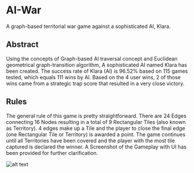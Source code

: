 # AI-War
A graph-based territorial war game against a sophisticated AI, Klara.

## Abstract
Using the concepts of Graph-based AI traversal concept and Euclidean geometrical graph-transition algorithm, A sophisticated AI named Klara has been created. The success rate of Klara (AI) is 96.52% based on 115 games tested, which equals 111 wins by AI. Based on the 4 user wins, 2 of those wins came from a strategic trap score that resulted in a very close victory. 

## Rules
The general rule of this game is pretty straightforward. There are 24 Edges connecting 16 Nodes resulting in a total of 9 Rectangular Tiles (also known as Territory). 4 edges make up a Tile and the player to close the final edge (one Rectangular Tile or Territory) is awarded a point. The game continues until all Territories have been covered and the player with the most tile captured is declared the winner. A Screenshot of the Gameplay with UI has been provided for further clarification.

![alt text](https://github.com/shahriar-rahman/AI-War-Games/blob/main/images/War-GameLowPix.PNG)
